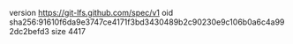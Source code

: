 version https://git-lfs.github.com/spec/v1
oid sha256:91610f6da9e3747ce4171f3bd3430489b2c90230e9c106b0a6c4a992dc2befd3
size 4417
